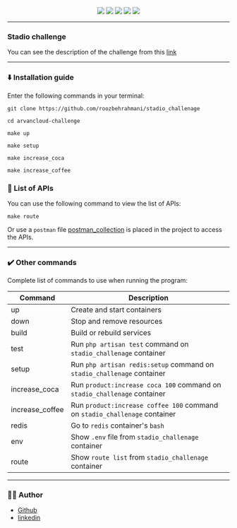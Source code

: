 <p align="center">
<img src="https://img.shields.io/badge/-PHP-777BB4?style=for-the-badge&logo=PHP&logoColor=777BB4&labelColor=282828">
<img src="https://img.shields.io/badge/-Laravel-FF2D20?style=for-the-badge&logo=Laravel&logoColor=FF2D20&labelColor=282828">
<img src="https://img.shields.io/badge/-Docker-2496ED?style=for-the-badge&logo=Docker&logoColor=2496ED&labelColor=282828">
<img src="https://img.shields.io/badge/-Redis-DC382D?style=for-the-badge&logo=Redis&logoColor=DC382D&labelColor=282828">
<img src="https://img.shields.io/badge/-ubuntu-E95420?style=for-the-badge&logo=ubuntu&logoColor=E95420&labelColor=282828">
</p>

----------------

###  Stadio challenge

You can see the description of the challenge from this [link](https://you.s3.ir-thr-at1.arvanstorage.ir/backend-challenge.pdf)

----------------

### :arrow_down: Installation guide

Enter the following commands in your terminal:

```shell
git clone https://github.com/roozbehrahmani/stadio_challenage
```
```shell
cd arvancloud-challenge
```
```shell
make up
```
```shell
make setup
```
```shell
make increase_coca
```
```shell
make increase_coffee
```

### :book: List of APIs

You can use the following command to view the list of APIs:

```shell
make route
```

Or use a `postman` file [postman_collection](arvancloud-challenge.postman_collection.json) is placed in the project to access the APIs.


----------------

### :heavy_check_mark: Other commands

Complete list of commands to use when running the program:

| Command      | Description                                                                |
|--------------|----------------------------------------------------------------------------|
| up      | Create and start containers                                                |
| down    | Stop and remove resources                                                  |
| build   | Build or rebuild services                                                  |
| test    | Run `php artisan test` command on `stadio_challenage` container            |
| setup | Run `php artisan redis:setup` command on `stadio_challenage` container     |
| increase_coca    | Run `product:increase coca 100` command on `stadio_challenage` container   |
| increase_coffee    | Run `product:increase coffee 100` command on `stadio_challenage` container |
| redis   | Go to `redis` container's `bash`                                           |
| env     | Show `.env` file from `stadio_challenage` container                        |
| route   | Show `route list` from `stadio_challenage` container                       |

----------------

### :man_technologist: Author

- [Github](https://github.com/roozbehrahmani)
- [linkedin](https://www.linkedin.com/in/roozbehrahmani)
